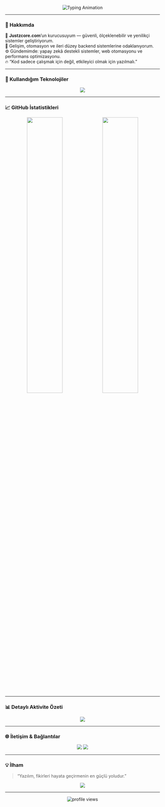 <!-- ANIMATED INTRO -->
<p align="center">
  <img src="https://readme-typing-svg.herokuapp.com?font=Fira+Code&size=26&duration=4000&pause=1000&color=00F5FF&center=true&vCenter=true&width=800&lines=Hey%2C+ben+elbatin!;Yazılım+Geliştiricisi+%26+Justzcore.com+Kurucusu;Modern+ve+Akıllı+Yazılımlar+Üretiyorum🚀" alt="Typing Animation" />
</p>

---

### 👾 Hakkımda
💼 **Justzcore.com**’un kurucusuyum — güvenli, ölçeklenebilir ve yenilikçi sistemler geliştiriyorum.  
🧠 Gelişim, otomasyon ve ileri düzey backend sistemlerine odaklanıyorum.  
⚙️ Gündemimde: yapay zekâ destekli sistemler, web otomasyonu ve performans optimizasyonu.  
🔥 “Kod sadece çalışmak için değil, etkileyici olmak için yazılmalı.”

---

### 🧩 Kullandığım Teknolojiler
<p align="center">
  <img src="https://skillicons.dev/icons?i=python,go,js,html,css,react,nodejs,docker,linux,mysql,sqlite,git,vscode,unrealengine" />
</p>

---

### 📈 GitHub İstatistikleri
<p align="center">
  <img width="48%" src="https://github-readme-stats.vercel.app/api?username=elbatin&show_icons=true&theme=tokyonight" />
  <img width="48%" src="https://github-readme-streak-stats.herokuapp.com/?user=elbatin&theme=tokyonight" />
</p>

---

### 📊 Detaylı Aktivite Özeti
<p align="center">
  <img src="https://github-profile-summary-cards.vercel.app/api/cards/profile-details?username=elbatin&theme=tokyonight" />
</p>

---

### 🌐 İletişim & Bağlantılar
<p align="center">
  <a href="https://justzcore.com" target="_blank"><img src="https://img.shields.io/badge/Website-Justzcore.com-00f5ff?style=for-the-badge&logo=google-chrome&logoColor=white" /></a>
  <a href="mailto:contact@justzcore.com"><img src="https://img.shields.io/badge/Email-contact@justzcore.com-ff5858?style=for-the-badge&logo=gmail&logoColor=white" /></a>
</p>

---

### 💡 İlham
> “Yazılım, fikirleri hayata geçirmenin en güçlü yoludur.”

<p align="center">
  <img src="https://github.com/elbatin/elbatin/blob/output/github-contribution-grid-snake.svg" />
</p>

---

<p align="center">
  <img src="https://komarev.com/ghpvc/?username=elbatin&color=00F5FF&style=for-the-badge" alt="profile views" />
</p>
